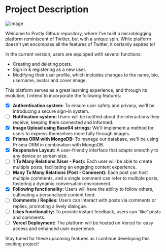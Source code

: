# Project Description

![image](https://github.com/DariusLukasukas/Postly/assets/64962012/122f7fb7-1b2b-4d96-b5c3-a5ff16199939)

Welcome to Postly Github repository, where I've built a microblogging platform reminiscent of Twitter, but with a unique spin. While platform doesn't yet encompass all the features of Twitter, it certainly aspires to!

In the current version, users are equipped with several functions:

- Creating and deleting posts.
- Sign in & registering as a new user.
- Modifying their user profile, which includes changes to the name, bio, username, avatar and cover image.

This platform serves as a great learning experience, and through its evolution, I intend to incorporate the following features:

- [x] **Authentication system:** To ensure user safety and privacy, we'll be introducing a secure sign-in system.
- [ ] **Notification system:** Users will be notified about the interactions they receive, keeping them connected and informed.
- [x] **Image Upload using Base64 strings:** We'll implement a method for users to express themselves more fully through images.
- [x] **Prisma ORM with MongoDB:** To manage our database, we'll be using Prisma ORM in combination with MongoDB.
- [x] **Responsive Layout:** A user-friendly interface that adapts smoothly to any device or screen size.
- [ ] **1 To Many Relations (User - Post):** Each user will be able to create multiple posts, facilitating an engaging content experience.
- [ ] **Many To Many Relations (Post - Comment):** Each post can host multiple comments, and a single comment can refer to multiple posts, fostering a dynamic conversation environment.
- [x] **Following functionality:** Users will have the ability to follow others, cultivating a personalized content feed.
- [ ] **Comments / Replies:** Users can interact with posts via comments or replies, promoting a lively dialogue.
- [ ] **Likes functionality:** To provide instant feedback, users can 'like' posts and comments.
- [ ] **Vercel Deployment:** The platform will be hosted on Vercel for easy access and enhanced user experience.

Stay tuned for these upcoming features as I continue developing this exciting project!

